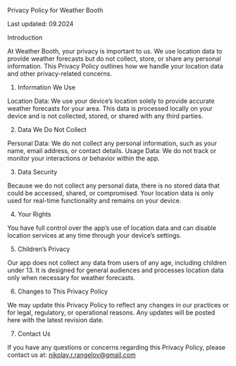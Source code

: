 Privacy Policy for Weather Booth

Last updated: 09.2024

Introduction

At Weather Booth, your privacy is important to us. We use location data to provide weather forecasts but do not collect, store, or share any personal information. This Privacy Policy outlines how we handle your location data and other privacy-related concerns.

1. Information We Use

Location Data: We use your device’s location solely to provide accurate weather forecasts for your area. This data is processed locally on your device and is not collected, stored, or shared with any third parties.

2. Data We Do Not Collect

Personal Data: We do not collect any personal information, such as your name, email address, or contact details.
Usage Data: We do not track or monitor your interactions or behavior within the app.

3. Data Security

Because we do not collect any personal data, there is no stored data that could be accessed, shared, or compromised. Your location data is only used for real-time functionality and remains on your device.

4. Your Rights

You have full control over the app’s use of location data and can disable location services at any time through your device’s settings.

5. Children’s Privacy

Our app does not collect any data from users of any age, including children under 13. It is designed for general audiences and processes location data only when necessary for weather forecasts.

6. Changes to This Privacy Policy

We may update this Privacy Policy to reflect any changes in our practices or for legal, regulatory, or operational reasons. Any updates will be posted here with the latest revision date.

7. Contact Us

If you have any questions or concerns regarding this Privacy Policy, please contact us at:
nikolay.r.rangelov@gmail.com
